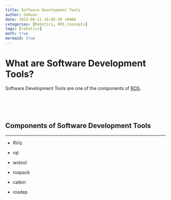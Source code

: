 ```yaml
---
title: Software Development Tools
author: SeHoon
date: 2023-08-21 16:05:30 +0900
categories: [Robotics, ROS_Concepts]
tags: [robotics]
math: true
mermaid: true
---
```


# What are Software Development Tools?

Software Development Tools are one of the components of [ROS](https://csh970605.github.io/posts/ROS/).<br>
<br><br><br><br>

## Components of Software Development Tools
---

+ RViz

+ rqt

+ wstool

+ rospack

+ catkin

+ rosdep

